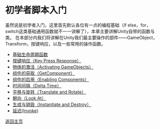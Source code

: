 ﻿# 初学者脚本入门
虽然说是初学者入门，这里首先默认各位有一点的编程基础（if else，for，switch这类基础通用函数就不一一讲解了），本章主要讲解Unity自带的函数与类。
在本部分内我们将讲解在Unity我们最主要操作的部件——GameObject，Transform，按键响应，以及一些常用的操作函数。

- [基础生命周期函数](/Scripting/Beginner/BaseLifeFunc.md)
- [按键响应（Key Press Response）](/Scripting/Beginner/Key-Press-Response.md)
- [物体的激活（Activating GameObjects）](/Scripting/Beginner/Activating-GameObjects.md)
- [组件的获取（GetComponent）](/Scripting/Beginner/GetComponent.md)
- [组件的启用（Enabling Components）](/Scripting/Beginner/Enabling-Components.md)
- [时间间隔（Delta Time）](/Scripting/Beginner/Delta-Time.md)
- [平移与旋转（Translate and Rotate）](/Scripting/Beginner/Translate-and-Rotate.md)
- [朝向（Look At）](/Scripting/Beginner/Look-At.md)
- [生成与销毁（Instantiate and Destroy）](/Scripting/Beginner/Instantiate-and-Destroy.md)
- [延迟(Invoke)](/Scripting/Beginner/Invoke.md)

[返回主页](/README.md)
